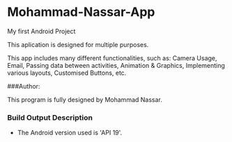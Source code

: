 # Mohammad-Nassar-App
My first Android Project

This aplication is designed for multiple purposes.

This app includes many different functionalities, such as: Camera Usage, Email, Passing data between activities, Animation & Graphics, Implementing various layouts, Customised Buttons, etc.

###Author:

This program is fully designed by Mohammad Nassar.


### Build Output Description

- The Android version used is 'API 19'.
